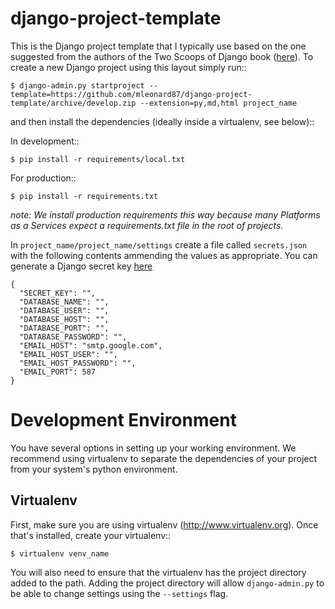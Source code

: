 django-project-template
========================

This is the Django project template that I typically use based on the one suggested from the authors of the Two Scoops of Django book ([here](https://github.com/twoscoops/django-twoscoops-project)). To create a new Django project using this layout simply run::

    $ django-admin.py startproject --template=https://github.com/mleonard87/django-project-template/archive/develop.zip --extension=py,md,html project_name

and then install the dependencies (ideally inside a virtualenv, see below)::

In development::

    $ pip install -r requirements/local.txt

For production::

    $ pip install -r requirements.txt

*note: We install production requirements this way because many Platforms as a
Services expect a requirements.txt file in the root of projects.*

In `project_name/project_name/settings` create a file called `secrets.json` with the following contents ammending the values as appropriate. You can generate a Django secret key [here](http://www.miniwebtool.com/django-secret-key-generator/)

    {
      "SECRET_KEY": "",
      "DATABASE_NAME": "",
      "DATABASE_USER": "",
      "DATABASE_HOST": "",
      "DATABASE_PORT": "",
      "DATABASE_PASSWORD": "",
      "EMAIL_HOST": "smtp.google.com",
      "EMAIL_HOST_USER": "",
      "EMAIL_HOST_PASSWORD": "", 
      "EMAIL_PORT": 587
    }


Development Environment
=======================

You have several options in setting up your working environment.  We recommend
using virtualenv to separate the dependencies of your project from your system's python environment.

Virtualenv
----------

First, make sure you are using virtualenv (http://www.virtualenv.org). Once
that's installed, create your virtualenv::

    $ virtualenv venv_name

You will also need to ensure that the virtualenv has the project directory
added to the path. Adding the project directory will allow `django-admin.py` to
be able to change settings using the `--settings` flag.
